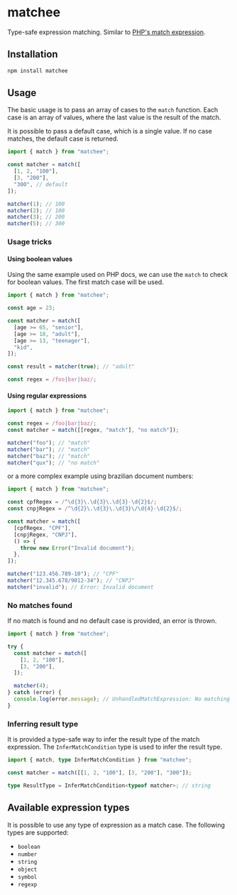 # matchee

Type-safe expression matching. Similar to [PHP's match expression](https://wiki.php.net/rfc/match_expression_v2).

## Installation

```sh
npm install matchee
```

## Usage

The basic usage is to pass an array of cases to the `match` function. Each case is an array of values, where the last value is the result of the match.

It is possible to pass a default case, which is a single value. If no case matches, the default case is returned.

```ts
import { match } from "matchee";

const matcher = match([
  [1, 2, "100"],
  [3, "200"],
  "300", // default
]);

matcher(1); // 100
matcher(2); // 100
matcher(3); // 200
matcher(5); // 300
```

### Usage tricks

#### Using boolean values

Using the same example used on PHP docs, we can use the `match` to check for boolean values. The first match case will be used.

```ts
import { match } from "matchee";

const age = 23;

const matcher = match([
  [age >= 65, "senior"],
  [age >= 18, "adult"],
  [age >= 13, "teenager"],
  "kid",
]);

const result = matcher(true); // "adult"

const regex = /foo|bar|baz/;
```

#### Using regular expressions

```ts
import { match } from "matchee";

const regex = /foo|bar|baz/;
const matcher = match([[regex, "match"], "no match"]);

matcher("foo"); // "match"
matcher("bar"); // "match"
matcher("baz"); // "match"
matcher("qux"); // "no match"
```

or a more complex example using brazilian document numbers:

```ts
import { match } from "matchee";

const cpfRegex = /^\d{3}\.\d{3}\.\d{3}-\d{2}$/;
const cnpjRegex = /^\d{2}\.\d{3}\.\d{3}\/\d{4}-\d{2}$/;

const matcher = match([
  [cpfRegex, "CPF"],
  [cnpjRegex, "CNPJ"],
  () => {
    throw new Error("Invalid document");
  },
]);

matcher("123.456.789-10"); // "CPF"
matcher("12.345.678/9012-34"); // "CNPJ"
matcher("invalid"); // Error: Invalid document
```

### No matches found

If no match is found and no default case is provided, an error is thrown.

```ts
import { match } from "matchee";

try {
  const matcher = match([
    [1, 2, "100"],
    [3, "200"],
  ]);

  matcher(4);
} catch (error) {
  console.log(error.message); // UnhandledMatchExpression: No matching expression found for value 4. Maybe try adding a default value.
}
```

### Inferring result type

It is provided a type-safe way to infer the result type of the match expression. The `InferMatchCondition` type is used to infer the result type.

```ts
import { match, type InferMatchCondition } from "matchee";

const matcher = match([[1, 2, "100"], [3, "200"], "300"]);

type ResultType = InferMatchCondition<typeof matcher>; // string
```

## Available expression types

It is possible to use any type of expression as a match case. The following types are supported:

- `boolean`
- `number`
- `string`
- `object`
- `symbol`
- `regexp`
